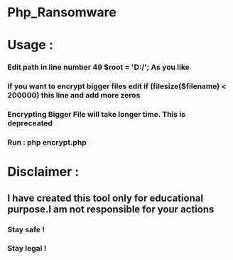 # Php_Ransomware
# Usage :
### Edit path in line number  49 $root = 'D:\/'; As you like
### If you want to encrypt bigger files edit if (filesize($filename) < 200000) this line and add more zeros
### Encrypting  Bigger File will take longer time. This is depreceated 
### Run : php encrypt.php 
# Disclaimer :
## I have created this tool only for educational purpose.I am not responsible for your actions
### Stay safe !
### Stay legal !
